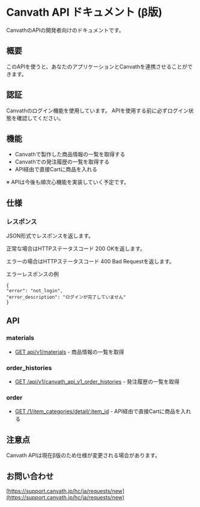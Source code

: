 # Canvath API ドキュメント (β版)
CanvathのAPIの開発者向けのドキュメントです。

## 概要
このAPIを使うと、あなたのアプリケーションとCanvathを連携させることができます。

## 認証
Canvathのログイン機能を使用しています。
APIを使用する前に必ずログイン状態を確認してください。

## 機能
* Canvathで製作した商品情報の一覧を取得する
* Canvathでの発注履歴の一覧を取得する
* API経由で直接Cartに商品を入れる

※ APIは今後も順次心機能を実装していく予定です。

## 仕様

### レスポンス

JSON形式でレスポンスを返します。

正常な場合はHTTPステータスコード 200 OKを返します。

エラーの場合はHTTPステータスコード 400 Bad Requestを返します。

エラーレスポンスの例

```
{
"error": "not_login",
"error_description": "ログインが完了していません"
}
```

## API

### materials

* [GET api/v1/materials](canvath_api_v1_materials.md) - 商品情報の一覧を取得

### order_histories

* [GET /api/v1/canvath_api_v1_order_histories](canvath_api_v1_order_histories.md) - 発注履歴の一覧を取得

### order

* [GET /1/item_categories/detail/:item_id](canvath_api_v1_order.md) - API経由で直接Cartに商品を入れる

## 注意点

Canvath APIは現在β版のため仕様が変更される場合があります。

## お問い合わせ

[https://support.canvath.jp/hc/ja/requests/new](https://support.canvath.jp/hc/ja/requests/new)
